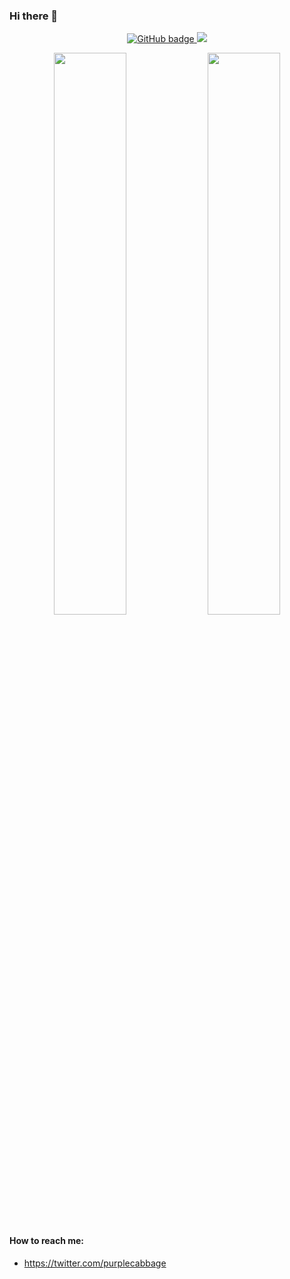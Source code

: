 ### Hi there 👋

<!--
**purplecabbage/purplecabbage** is a ✨ _special_ ✨ repository because its `README.md` (this file) appears on your GitHub profile.

Here are some ideas to get you started:

- 🔭 I’m currently working on ...
- 🌱 I’m currently learning ...
- 👯 I’m looking to collaborate on ...
- 🤔 I’m looking for help with ...
- 💬 Ask me about ...
- 📫 How to reach me: ...
- 😄 Pronouns: ...
- ⚡ Fun fact: ...
-->


<p align="center">
  <a href="https://github.com/purplecabbage?tab=followers">
    <img src="https://img.shields.io/github/followers/purplecabbage?label=Followers&logo=GitHub&style=for-the-badge" alt="GitHub badge" />
  </a>
  <a href="http://twitter.com/purplecabbage">
    <img src="https://img.shields.io/twitter/follow/purplecabbage?label=Twitter&logo=twitter&style=for-the-badge" />
  </a>
</p>


<p align="center">
  <img width="48%" src="https://github-readme-stats.vercel.app/api?username=purplecabbage&show_icons=true&theme=nightowl" />
  <img width="48%" src="https://github-readme-streak-stats.herokuapp.com/?user=purplecabbage&theme=nightowl" />
</p>

#### How to reach me:

- https://twitter.com/purplecabbage

<br/>

